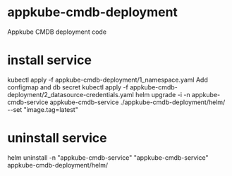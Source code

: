 # appkube-cmdb-deployment
Appkube CMDB deployment code


# install service
kubectl apply -f appkube-cmdb-deployment/1_namespace.yaml
Add configmap and db secret
kubectl apply -f appkube-cmdb-deployment/2_datasource-credentials.yaml 
helm upgrade -i -n appkube-cmdb-service appkube-cmdb-service ./appkube-cmdb-deployment/helm/ --set "image.tag=latest"

# uninstall service
 helm uninstall -n "appkube-cmdb-service" "appkube-cmdb-service" appkube-cmdb-deployment/helm/